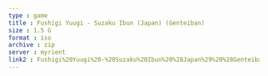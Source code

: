 ```yaml
---
type : game
title : Fushigi Yuugi - Suzaku Ibun (Japan) (Genteiban)
size : 1.5 G
format : iso
archive : zip
server : myrient
link2 : Fushigi%20Yuugi%20-%20Suzaku%20Ibun%20%28Japan%29%20%28Genteiban%29
---
```

